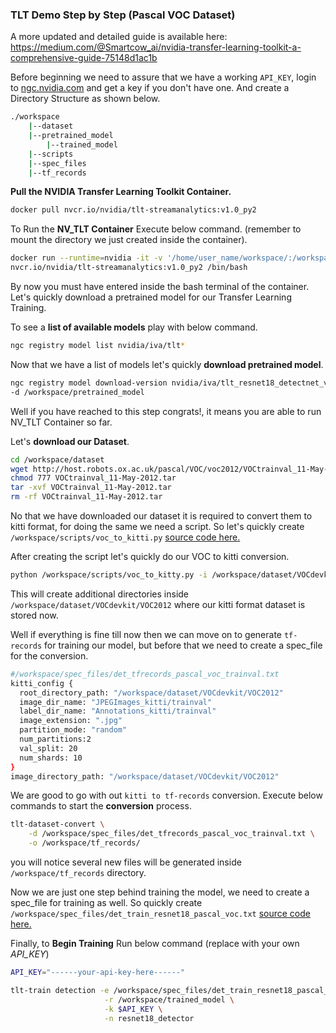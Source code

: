 ### TLT Demo Step by Step (Pascal VOC Dataset)

A more updated and detailed guide is available here: https://medium.com/@Smartcow_ai/nvidia-transfer-learning-toolkit-a-comprehensive-guide-75148d1ac1b

Before beginning we need to assure that we have a working ``API_KEY``, login to [ngc.nvidia.com](https://ngc.nvidia.com/) and get a key if you don't have one. And create a Directory Structure as shown below.

````bash
./workspace
	|--dataset
	|--pretrained_model
    	|--trained_model
	|--scripts
	|--spec_files
	|--tf_records
````



**Pull the NVIDIA Transfer Learning Toolkit Container.**

````bash
docker pull nvcr.io/nvidia/tlt-streamanalytics:v1.0_py2
````

To Run the **NV_TLT Container** Execute below command. (remember to mount the directory we just created inside the container).

````bash
docker run --runtime=nvidia -it -v '/home/user_name/workspace/:/workspace/' \
nvcr.io/nvidia/tlt-streamanalytics:v1.0_py2 /bin/bash
````

By now you must have entered inside the bash terminal of the container. Let's quickly download a pretrained model for our Transfer Learning Training.

To see a **list of available models** play with below command.

````bash
ngc registry model list nvidia/iva/tlt*
````

Now that we have a list of models let's quickly **download pretrained model**.

````bash
ngc registry model download-version nvidia/iva/tlt_resnet18_detectnet_v2:1 \
-d /workspace/pretrained_model
````

Well if you have reached to this step congrats!, it means you are able to run NV_TLT Container  so far.

Let's **download our Dataset**.

````bash
cd /workspace/dataset
wget http://host.robots.ox.ac.uk/pascal/VOC/voc2012/VOCtrainval_11-May-2012.tar
chmod 777 VOCtrainval_11-May-2012.tar
tar -xvf VOCtrainval_11-May-2012.tar
rm -rf VOCtrainval_11-May-2012.tar
````

No that we have downloaded our dataset it is required to convert them to kitti format, for doing the same we need a script. So let's quickly create ``/workspace/scripts/voc_to_kitti.py`` [source code here. ](workspace/scripts/voc_to_kitti.py)

After creating the script let's quickly do our VOC to kitti conversion.

````bash
python /workspace/scripts/voc_to_kitty.py -i /workspace/dataset/VOCdevkit/VOC2012
````

This will create additional directories inside ``/workspace/dataset/VOCdevkit/VOC2012`` where our kitti format dataset is stored now.

Well if everything is fine till now then we can move on to generate ``tf-records`` for training our model, but before that we need to create a spec_file for the conversion.

````bash
#/workspace/spec_files/det_tfrecords_pascal_voc_trainval.txt
kitti_config {
  root_directory_path: "/workspace/dataset/VOCdevkit/VOC2012"
  image_dir_name: "JPEGImages_kitti/trainval"
  label_dir_name: "Annotations_kitti/trainval"
  image_extension: ".jpg"
  partition_mode: "random"
  num_partitions:2
  val_split: 20
  num_shards: 10
}
image_directory_path: "/workspace/dataset/VOCdevkit/VOC2012"
````

We are good to go with out ``kitti to tf-records`` conversion. Execute below commands to start the **conversion** process.

````bash
tlt-dataset-convert \
    -d /workspace/spec_files/det_tfrecords_pascal_voc_trainval.txt \
    -o /workspace/tf_records/
````

you will notice several new files will be generated inside ``/workspace/tf_records`` directory.

Now we are just one step behind training the model, we need to create a spec_file for training as well. So quickly create ``/workspace/spec_files/det_train_resnet18_pascal_voc.txt`` [source code here.](workspace/spec_files/det_train_resnet18_pascal_voc.txt)

Finally, to **Begin Training** Run below command (replace with your own *API_KEY*)

````bash
API_KEY="------your-api-key-here------"
````

````bash
tlt-train detection -e /workspace/spec_files/det_train_resnet18_pascal_voc.txt \
                     -r /workspace/trained_model \
                     -k $API_KEY \
                     -n resnet18_detector
````
